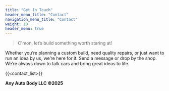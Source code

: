 ```yaml
---
title: "Get In Touch"
header_menu_title: "Contact"
navigation_menu_title: "Contact"
weight: 10
header_menu: true
---
```



> C'mon, let’s build something worth staring at!

Whether you’re planning a custom build, need quality repairs, or just want to run an idea by us, we’re here for it. Send a message or drop by the shop. We’re always down to talk cars and bring great ideas to life.


{{<contact_list>}}

**Any Auto Body LLC ©2025**

